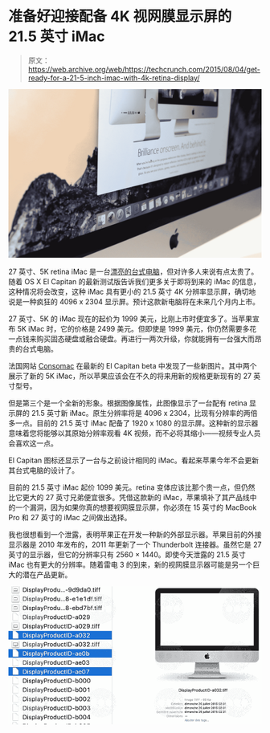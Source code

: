 # 准备好迎接配备 4K 视网膜显示屏的 21.5 英寸 iMac 

> 原文：<https://web.archive.org/web/https://techcrunch.com/2015/08/04/get-ready-for-a-21-5-inch-imac-with-4k-retina-display/>

![imac-5k-retina-11](img/d42967f05c887984f2625a102a6625e7.png)

27 英寸、5K retina iMac 是一台[漂亮的台式电脑](https://web.archive.org/web/20221208111013/https://beta.techcrunch.com/2014/10/20/retina-imac-review/)，但对许多人来说有点太贵了。随着 OS X El Capitan 的最新测试版告诉我们更多关于即将到来的 iMac 的信息，这种情况将会改变，这种 iMac 具有更小的 21.5 英寸 4K 分辨率显示屏，确切地说是一种疯狂的 4096 x 2304 显示屏。预计这款新电脑将在未来几个月内上市。

27 英寸、5K 的 iMac 现在的起价为 1999 美元，比刚上市时便宜多了。当苹果宣布 5K iMac 时，它的价格是 2499 美元。但即使是 1999 美元，你仍然需要多花一点钱来购买固态硬盘或融合硬盘。再进行一两次升级，你就能拥有一台强大而昂贵的台式电脑。

法国网站 [Consomac](https://web.archive.org/web/20221208111013/http://consomac.fr/news-3651-el-capitan-beta-6-trois-nouveaux-imac.html) 在最新的 El Capitan beta 中发现了一些新图片。其中两个展示了新的 5K iMac，所以苹果应该会在不久的将来用新的规格更新现有的 27 英寸型号。

但是第三个是一个全新的形象。根据图像属性，此图像显示了一台配有 retina 显示屏的 21.5 英寸新 iMac。原生分辨率将是 4096 x 2304，比现有分辨率的两倍多一点。目前的 21.5 英寸 iMac 配备了 1920 x 1080 的显示屏。这种新的显示器意味着您将能够以其原始分辨率观看 4K 视频，而不必将其缩小——视频专业人员会喜欢这一点。

El Capitan 图标还显示了一台与之前设计相同的 iMac。看起来苹果今年不会更新其台式电脑的设计了。

目前的 21.5 英寸 iMac 起价 1099 美元。retina 变体应该比那个贵一点，但仍然比它更大的 27 英寸兄弟便宜很多。凭借这款新的 iMac，苹果填补了其产品线中的一个漏洞，因为如果你真的想要视网膜显示屏，你必须在 15 英寸的 MacBook Pro 和 27 英寸的 iMac 之间做出选择。

我也很想看到一个泄露，表明苹果正在开发一种新的外部显示器。苹果目前的外接显示器是 2010 年发布的，2011 年更新了一个 Thunderbolt 连接器。虽然它是 27 英寸的显示器，但它的分辨率只有 2560 × 1440。即使今天泄露的 21.5 英寸 iMac 也有更大的分辨率。随着雷电 3 的到来，新的视网膜显示器可能是另一个巨大的潜在产品更新。

![displayproductid-imac-2015](img/0948f490f1a620a8f5159c08904fa6c2.png)